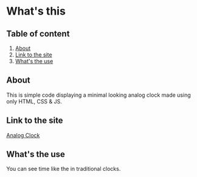 # What's this

## Table of content

1. [About](https://github.com/ikrishagarwal/Analog-Clock#about)
2. [Link to the site](https://github.com/ikrishagarwal/Analog-Clock#link-to-the-site)
3. [What's the use](https://github.com/ikrishagarwal/Analog-Clock#whats-the-use)

## About

This is simple code displaying a minimal looking analog clock made using only HTML, CSS & JS.

## Link to the site

[Analog Clock](https://ikrishagarwal.github.io/Analog-Clock/)

## What's the use

You can see time like the in traditional clocks.
